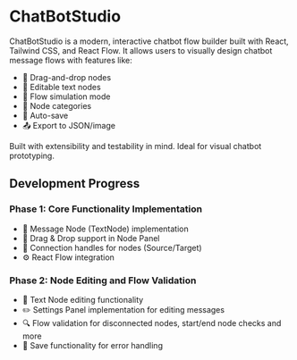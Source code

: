 # ChatBotStudio

ChatBotStudio is a modern, interactive chatbot flow builder built with React, Tailwind CSS, and React Flow. It allows users to visually design chatbot message flows with features like:

- 🧱 Drag-and-drop nodes
- 💬 Editable text nodes
- 🔁 Flow simulation mode
- 🎨 Node categories
- 💾 Auto-save
- 📤 Export to JSON/image

Built with extensibility and testability in mind. Ideal for visual chatbot prototyping.

## Development Progress

### Phase 1: Core Functionality Implementation

- 💬 Message Node (TextNode) implementation
- 🔗 Drag & Drop support in Node Panel
- 🔌 Connection handles for nodes (Source/Target)
- ⚙️ React Flow integration

### Phase 2: Node Editing and Flow Validation

- 📝 Text Node editing functionality
- ✏️ Settings Panel implementation for editing messages
- 🔍 Flow validation for disconnected nodes, start/end node checks and more
- 💾 Save functionality for error handling
